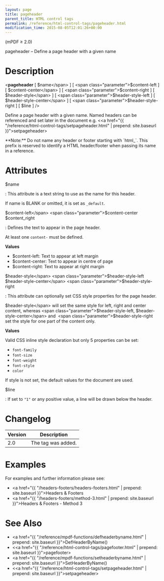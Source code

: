 ```yaml
---
layout: page
title: pageheader
parent_title: HTML control tags
permalink: /reference/html-control-tags/pageheader.html
modification_time: 2015-08-05T12:01:26+00:00
---
```


(mPDF &ge; 2.0)

pageheader – Define a page header with a given name

# Description

&lt;**pageheader**
[ <span class="parameter">$name</span> ]
[ <span class="parameter">$content-left</span> ]
[ <span class="parameter">$content-center</span> ]
[ <span class="parameter">$content-right</span> ]
[ <span class="parameter">$header-style</span> ]
[ <span class="parameter">$header-style-left</span> ]
[ <span class="parameter">$header-style-center</span> ]
[ <span class="parameter">$header-style-right</span> ]
[ <span class="parameter">$line</span> ] /&gt;

Define a page header with a given name. Named headers can be referenced and set later in the document e.g.
&lt;<a href="{{ "/reference/html-control-tags/setpageheader.html" | prepend: site.baseurl }}">setpageheader</a>&gt;

<div class="alert alert-info" role="alert" markdown="1">
  **Note:** Do not name any header or footer starting with `html_`. This prefix is reserved to identify
  a <span class="smallblock">HTML</span> header/footer when passing its name in a reference.
</div>

# Attributes

<span class="parameter">$name</span>

: This attribute is a text string to use as the name for this header.

  If name is <span class="smallblock">BLANK</span> or omitted, it is set as `_default`.

<span class="parameter">$content-left</span>
<span class="parameter">$content-center</span>
<span class="parameter">$content_right</span>

: Defines the text to appear in the page header.

  At least one `content-` must be defined.

  **Values**

  * <span class="parameter">$content-left</span>: Text to appear at left margin
  * <span class="parameter">$content-center</span>: Text to appear in centre of page
  * <span class="parameter">$content-right</span>: Text to appear at right margin


<span class="parameter">$header-style</span>
<span class="parameter">$header-style-left</span>
<span class="parameter">$header-style-center</span>
<span class="parameter">$header-style-right</span>

: This attribute can optionally set CSS style properties for the page header.

  <span class="parameter">$header-style</span> will set the same style for left, right and center content, whereas
  <span class="parameter">$header-style-left</span>, <span class="parameter">$header-style-center</span> and 
  <span class="parameter">$header-style-right</span> set the style for one part of the content only.

  **Values**

  Valid CSS inline style declaration but only 5 properties can be set:

  * `font-family`
  * `font-size`
  * `font-weight`
  * `font-style`
  * `color`

  If style is not set, the default values for the document are used.

<span class="parameter">$line</span>

: If set to `"1"` or any positive value, a line will be drawn below the header.

# Changelog

<table class="table">
<thead>
<tr>
  <th>Version</th>
  <th>Description</th>
</tr>
</thead>
<tbody>
<tr>
  <td>2.0</td>
  <td>The tag was added.</td>
</tr>
</tbody>
</table>

# Examples

For examples and further information please see:

- <a href="{{ "/headers-footers/headers-footers.html" | prepend: site.baseurl }}">Headers &amp; Footers</a>
- <a href="{{ "/headers-footers/method-3.html" | prepend: site.baseurl }}">Headers &amp; Footers - Method 3</a>

# See Also

- <a href="{{ "/reference/mpdf-functions/defheaderbyname.html" | prepend: site.baseurl }}">DefHeaderByName()</a>
- &lt;<a href="{{ "/reference/html-control-tags/pagefooter.html" | prepend: site.baseurl }}">pagefooter</a>&gt;
- <a href="{{ "/reference/mpdf-functions/setheaderbyname.html" | prepend: site.baseurl }}">SetHeaderByName()</a>
- &lt;<a href="{{ "/reference/html-control-tags/setpageheader.html" | prepend: site.baseurl }}">setpageheader</a>&gt;

